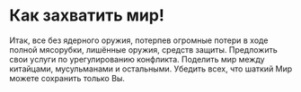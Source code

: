 # **Как захватить мир!**

Итак, все без ядерного оружия, потерпев огромные потери в ходе полной мясорубки, лишённые оружия, средств защиты. Предложить свои уcлуги по урегулированию конфликта. Поделить мир между китайцами, мусульманами и остальными. Убедить всех, что шаткий Мир можете сохранить только Вы.
